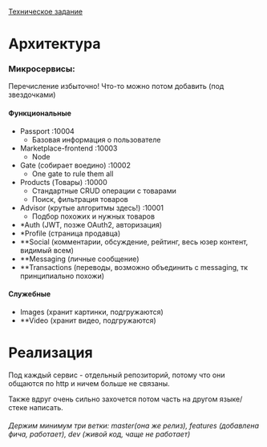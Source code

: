 [Техническое задание](SPECS.md)

# Архитектура

### Микросервисы:

Перечисление избыточно! Что-то можно потом добавить (под звездочками)

#### Функциональные
- Passport :10004
  + Базовая информация о пользователе
- Marketplace-frontend :10003
  + Node
- Gate (собирает воедино) :10002
  + One gate to rule them all
- Products (Товары) :10000
  + Стандартные CRUD операции с товарами
  + Поиск, фильтрация товаров
- Advisor (крутые алгоритмы здесь!) :10001
  + Подбор похожих и нужных товаров
- *Auth (JWT, позже OAuth2, авторизация)
- *Profile (страница продавца)
- **Social (комментарии, обсуждение, рейтинг, весь юзер контент, видимый всем)
- **Messaging (личные сообщение)
- **Transactions (переводы, возможно объединить с messaging, тк принципиально похожи)

#### Служебные
- Images (хранит картинки, подгружаются)
- **Video (хранит видео, подгружаются)

# Реализация

Под каждый сервис - отдельный репозиторий, потому что они общаются по http и ничем больше не связаны. 

Также вдруг очень сильно захочется потом часть на другом языке/стеке написать.

###### Держим минимум три ветки: master(она же релиз), features (добавлена фича, работает), dev (живой код, чаще не работает)
